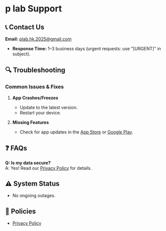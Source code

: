 # p lab Support  

## 📞 Contact Us  
**Email:** [plab.hk.2025@gmail.com](mailto:plab.hk.2025@gmail.com)  
- **Response Time:** 1–3 business days (urgent requests: use "[URGENT]" in subject).  

## 🔍 Troubleshooting  
### Common Issues & Fixes  
1. **App Crashes/Freezes**  
   - Update to the latest version.  
   - Restart your device.  

2. **Missing Features**  
   - Check for app updates in the [App Store](https://apps.apple.com) or [Google Play](https://play.google.com).  

## ❓ FAQs  
**Q: Is my data secure?**  
A: Yes! Read our [Privacy Policy](#) for details.  

## ⚠️ System Status  
- No ongoing outages.

## 📜 Policies  
- [Privacy Policy](#)  

